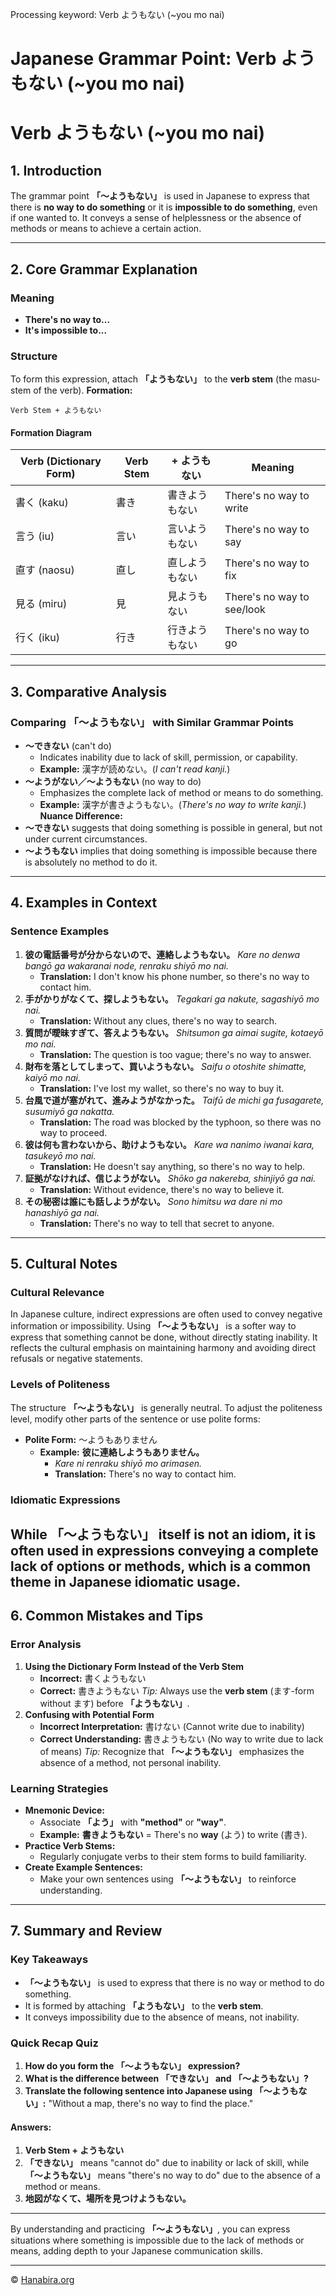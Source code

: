 Processing keyword: Verb ようもない (~you mo nai)
# Japanese Grammar Point: Verb ようもない (~you mo nai)
# **Verb ようもない (~you mo nai)**
## 1. Introduction
The grammar point **「〜ようもない」** is used in Japanese to express that there is **no way to do something** or it is **impossible to do something**, even if one wanted to. It conveys a sense of helplessness or the absence of methods or means to achieve a certain action.

---
## 2. Core Grammar Explanation
### Meaning
- **There's no way to...**
- **It's impossible to...**
### Structure
To form this expression, attach **「ようもない」** to the **verb stem** (the masu-stem of the verb).
**Formation:**
```
Verb Stem + ようもない
```
#### Formation Diagram
| Verb (Dictionary Form) | Verb Stem | + ようもない        | Meaning                      |
|------------------------|-----------|--------------------|------------------------------|
| 書く (kaku)            | 書き      | 書きようもない     | There's no way to write      |
| 言う (iu)              | 言い      | 言いようもない     | There's no way to say        |
| 直す (naosu)           | 直し      | 直しようもない     | There's no way to fix        |
| 見る (miru)            | 見        | 見ようもない       | There's no way to see/look   |
| 行く (iku)             | 行き      | 行きようもない     | There's no way to go         |
---
## 3. Comparative Analysis
### Comparing 「〜ようもない」 with Similar Grammar Points
- **〜できない** (can't do)
  - Indicates inability due to lack of skill, permission, or capability.
  - **Example:** 漢字が読めない。(*I can't read kanji.*)
- **〜ようがない／〜ようもない** (no way to do)
  - Emphasizes the complete lack of method or means to do something.
  - **Example:** 漢字が書きようもない。(*There's no way to write kanji.*)
**Nuance Difference:**
- **〜できない** suggests that doing something is possible in general, but not under current circumstances.
- **〜ようもない** implies that doing something is impossible because there is absolutely no method to do it.
---
## 4. Examples in Context
### Sentence Examples
1. **彼の電話番号が分からないので、連絡しようもない。**
   *Kare no denwa bangō ga wakaranai node, renraku shiyō mo nai.*
   - **Translation:** I don't know his phone number, so there's no way to contact him.
2. **手がかりがなくて、探しようもない。**
   *Tegakari ga nakute, sagashiyō mo nai.*
   - **Translation:** Without any clues, there's no way to search.
3. **質問が曖昧すぎて、答えようもない。**
   *Shitsumon ga aimai sugite, kotaeyō mo nai.*
   - **Translation:** The question is too vague; there's no way to answer.
4. **財布を落としてしまって、買いようもない。**
   *Saifu o otoshite shimatte, kaiyō mo nai.*
   - **Translation:** I've lost my wallet, so there's no way to buy it.
5. **台風で道が塞がれて、進みようがなかった。**
   *Taifū de michi ga fusagarete, susumiyō ga nakatta.*
   - **Translation:** The road was blocked by the typhoon, so there was no way to proceed.
6. **彼は何も言わないから、助けようもない。**
   *Kare wa nanimo iwanai kara, tasukeyō mo nai.*
   - **Translation:** He doesn't say anything, so there's no way to help.
7. **証拠がなければ、信じようがない。**
   *Shōko ga nakereba, shinjiyō ga nai.*
   - **Translation:** Without evidence, there's no way to believe it.
8. **その秘密は誰にも話しようがない。**
   *Sono himitsu wa dare ni mo hanashiyō ga nai.*
   - **Translation:** There's no way to tell that secret to anyone.
---
## 5. Cultural Notes
### Cultural Relevance
In Japanese culture, indirect expressions are often used to convey negative information or impossibility. Using **「〜ようもない」** is a softer way to express that something cannot be done, without directly stating inability. It reflects the cultural emphasis on maintaining harmony and avoiding direct refusals or negative statements.
### Levels of Politeness
The structure **「〜ようもない」** is generally neutral. To adjust the politeness level, modify other parts of the sentence or use polite forms:
- **Polite Form:** 〜ようもありません
  - **Example:** **彼に連絡しようもありません。**
    - *Kare ni renraku shiyō mo arimasen.*
    - **Translation:** There's no way to contact him.
### Idiomatic Expressions
While **「〜ようもない」** itself is not an idiom, it is often used in expressions conveying a complete lack of options or methods, which is a common theme in Japanese idiomatic usage.
---
## 6. Common Mistakes and Tips
### Error Analysis
1. **Using the Dictionary Form Instead of the Verb Stem**
   - **Incorrect:** 書くようもない
   - **Correct:** 書きようもない
   *Tip:* Always use the **verb stem** (ます-form without ます) before **「ようもない」**.
2. **Confusing with Potential Form**
   - **Incorrect Interpretation:** 書けない (Cannot write due to inability)
   - **Correct Understanding:** 書きようもない (No way to write due to lack of means)
   *Tip:* Recognize that **「〜ようもない」** emphasizes the absence of a method, not personal inability.
### Learning Strategies
- **Mnemonic Device:**
  - Associate **「よう」** with **"method"** or **"way"**.
  - **Example:** **書きようもない** = There's no **way** (よう) to write (書き).
- **Practice Verb Stems:**
  - Regularly conjugate verbs to their stem forms to build familiarity.
- **Create Example Sentences:**
  - Make your own sentences using **「〜ようもない」** to reinforce understanding.
---
## 7. Summary and Review
### Key Takeaways
- **「〜ようもない」** is used to express that there is no way or method to do something.
- It is formed by attaching **「ようもない」** to the **verb stem**.
- It conveys impossibility due to the absence of means, not inability.
### Quick Recap Quiz
1. **How do you form the 「〜ようもない」 expression?**
2. **What is the difference between 「できない」 and 「〜ようもない」?**
3. **Translate the following sentence into Japanese using 「〜ようもない」:**
   "Without a map, there's no way to find the place."
#### Answers:
1. **Verb Stem + ようもない**
2. **「できない」** means "cannot do" due to inability or lack of skill, while **「〜ようもない」** means "there's no way to do" due to the absence of a method or means.
3. **地図がなくて、場所を見つけようもない。**
---
By understanding and practicing **「〜ようもない」**, you can express situations where something is impossible due to the lack of methods or means, adding depth to your Japanese communication skills.


---

© [Hanabira.org](https://hanabira.org)
